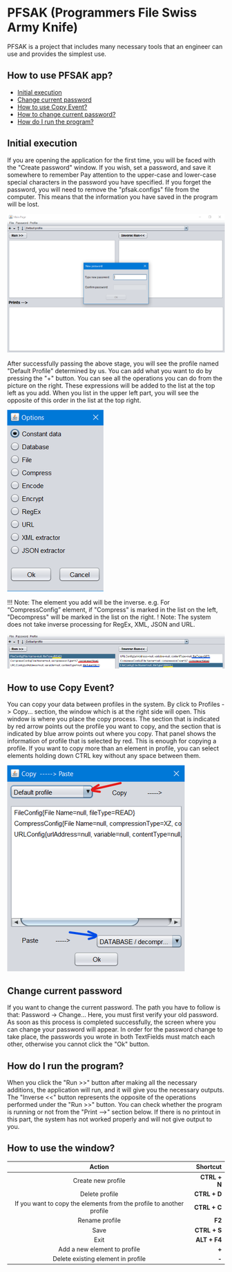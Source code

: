 # PFSAK (Programmers File Swiss Army Knife)
PFSAK is a project that includes many necessary tools that an engineer can use and provides the simplest use.

## How to use PFSAK app?
  - [Initial execution](#Initial-execution)
  - [Change current password](#Change-current-password)
  - [How to use Copy Event? ](#How-to-use-Copy-Event? )
  - [How to change current password?](#How-to-change-current-password?)
  - [How do I run the program?](#How-do-I-run-the-program?)


## Initial execution
If you are opening the application for the first time, you will be faced with the "Create password" window. If you wish, set a password, and save it somewhere to remember Pay attention to the upper-case and lower-case special characters in the password you have specified. If you forget the password, you will need to remove the "pfsak.configs" file from the computer. This means that the information you have saved in the program will be lost.

![pfsak_pic1.png](assets/pfsak_pic1.png)

After successfully passing the above stage, you will see the profile named "Default Profile" determined by us. You can add what you want to do by pressing the "+" button. You can see all the operations you can do from the picture on the right. These expressions will be added to the list at the top left as you add. When you list in the upper left part, you will see the opposite of this order in the list at the top right.  

![pfsak_pic2.png](assets/pfsak_pic2.png)

!!! Note: The element you add will be the inverse. e.g. For “CompressConfig” element, if "Compress" is marked in the list on the left, "Decompress" will be marked in the list on the right. 
! Note: The system does not take inverse processing for RegEx, XML, JSON and URL. 

![pfsak_pic3.png](assets/pfsak_pic3.png)

## How to use Copy Event? 
You can copy your data between profiles in the system. By click to Profiles -> Copy… section, the window which is at the right side will open. This window is where you place the copy process. The section that is indicated by red arrow points out the profile you want to copy, and the section that is indicated by blue arrow points out where you copy. That panel shows the information of profile that is selected by red. This is enough for copying a profile. If you want to copy more than an element in profile, you can select elements holding down CTRL key without any space between them.

![pfsak_pic4.png](assets/pfsak_pic4.png)

## Change current password
If you want to change the current password. The path you have to follow is that: Password -> Change… Here, you must first verify your old password. As soon as this process is completed successfully, the screen where you can change your password will appear. In order for the password change to take place, the passwords you wrote in both TextFields must match each other, otherwise you cannot click the "Ok" button.

## How do I run the program?
When you click the "Run >>" button after making all the necessary additions, the application will run, and it will give you the necessary outputs. The "Inverse <<" button represents the opposite of the operations performed under the "Run >>" button. You can check whether the program is running or not from the "Print -->" section below. If there is no printout in this part, the system has not worked properly and will not give output to you.

## How to use the window?
|  Action   |  Shortcut  |
|:-------:| -----:|
| Create new profile  | **CTRL + N**      |
| Delete profile   | **CTRL + D**    |
| If you want to copy the elements from the profile to another profile     | **CTRL + C**   |
| Rename profile    | **F2**  |
| Save    | **CTRL + S**  |
| Exit    | **ALT + F4**  |
| Add a new element to profile    | **+**  |
| Delete existing element in profile    | **-**  |
 

